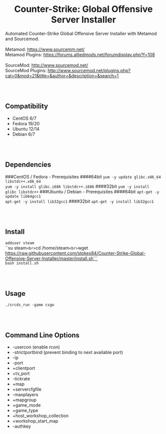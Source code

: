 <h1 align='center'>Counter-Strike: Global Offensive Server Installer</h1>

Automated Counter-Strike Global Offensive Server Installer with Metamod and Sourcemod.
<br><br>
Metamod: https://www.sourcemm.net/
<br>
Metamod Plugins: https://forums.alliedmods.net/forumdisplay.php?f=108
<br><br>
SourceMod: http://www.sourcemod.net/
<br>
SourceMod Plugins: http://www.sourcemod.net/plugins.php?cat=0&mod=21&title=&author=&description=&search=1

<br><br>

Compatibility
-------------
+ CentOS 6/7
+ Fedora 19/20
+ Ubuntu 12/14
+ Debian 6/7

<br><br>

Dependencies
------------
###CentOS / Fedora - Prerequisites
####64bit
```yum -y update glibc.x86_64 libstdc++.x86_64```
<br>
```yum -y install glibc.i686 libstdc++.i686```
####32bit
```yum -y install glibc libstdc++```
###Ubuntu / Debian - Prerequisites
####64bit
```apt-get -y update lib64gcc1```
<br>
```apt-get -y install lib32gcc1```
####32bit
```apt-get -y install lib32gcc1```

<br><br>

Install
-------
```adduser steam```
<br>
``su steam```
<br>
```cd /home/steam```
<br>
```wget https://raw.githubusercontent.com/stokes84/Counter-Strike-Global-Offensive-Server-Installer/master/install.sh```
<br>
```bash install.sh```

<br><br>

Usage
-----
```./srcds_run -game csgo```

<br><br>

Command Line Options
--------------------
+ -usercon (enable rcon)
+ -strictportbind (prevent binding to next available port)
+ -ip
+ -port
+ +clientport
+ +tv_port
+ -tickrate
+ +map
+ +servercfgfile
+ -maxplayers
+ +mapgroup
+ +game_mode
+ +game_type
+ +host_workshop_collection 
+ +workshop_start_map 
+ -authkey
